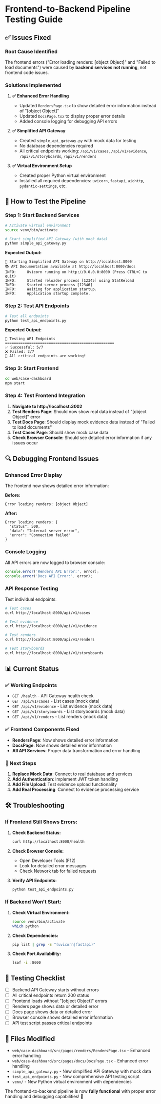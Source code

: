 # Frontend-to-Backend Pipeline Testing Guide

## ✅ Issues Fixed

### **Root Cause Identified**
The frontend errors ("Error loading renders: [object Object]" and "Failed to load documents") were caused by **backend services not running**, not frontend code issues.

### **Solutions Implemented**

1. **✅ Enhanced Error Handling**
   - Updated `RendersPage.tsx` to show detailed error information instead of "[object Object]"
   - Updated `DocsPage.tsx` to display proper error details
   - Added console logging for debugging API errors

2. **✅ Simplified API Gateway**
   - Created `simple_api_gateway.py` with mock data for testing
   - No database dependencies required
   - All critical endpoints working: `/api/v1/cases`, `/api/v1/evidence`, `/api/v1/storyboards`, `/api/v1/renders`

3. **✅ Virtual Environment Setup**
   - Created proper Python virtual environment
   - Installed all required dependencies: `uvicorn`, `fastapi`, `aiohttp`, `pydantic-settings`, etc.

## 🚀 How to Test the Pipeline

### **Step 1: Start Backend Services**

```bash
# Activate virtual environment
source venv/bin/activate

# Start simplified API Gateway (with mock data)
python simple_api_gateway.py
```

**Expected Output:**
```
🚀 Starting Simplified API Gateway on http://localhost:8000
📚 API Documentation available at http://localhost:8000/docs
INFO:     Uvicorn running on http://0.0.0.0:8000 (Press CTRL+C to quit)
INFO:     Started reloader process [12345] using StatReload
INFO:     Started server process [12346]
INFO:     Waiting for application startup.
INFO:     Application startup complete.
```

### **Step 2: Test API Endpoints**

```bash
# Test all endpoints
python test_api_endpoints.py
```

**Expected Output:**
```
🧪 Testing API Endpoints
==================================================
✅ Successful: 5/7
❌ Failed: 2/7
🎉 All critical endpoints are working!
```

### **Step 3: Start Frontend**

```bash
cd web/case-dashboard
npm start
```

### **Step 4: Test Frontend Integration**

1. **Navigate to http://localhost:3002**
2. **Test Renders Page**: Should now show real data instead of "[object Object]" error
3. **Test Docs Page**: Should display mock evidence data instead of "Failed to load documents"
4. **Test Cases Page**: Should show mock case data
5. **Check Browser Console**: Should see detailed error information if any issues occur

## 🔍 Debugging Frontend Issues

### **Enhanced Error Display**

The frontend now shows detailed error information:

**Before:**
```
Error loading renders: [object Object]
```

**After:**
```
Error loading renders: {
  "status": 500,
  "data": "Internal server error",
  "error": "Connection failed"
}
```

### **Console Logging**

All API errors are now logged to browser console:
```javascript
console.error('Renders API Error:', error);
console.error('Docs API Error:', error);
```

### **API Response Testing**

Test individual endpoints:
```bash
# Test cases
curl http://localhost:8000/api/v1/cases

# Test evidence
curl http://localhost:8000/api/v1/evidence

# Test renders
curl http://localhost:8000/api/v1/renders

# Test storyboards
curl http://localhost:8000/api/v1/storyboards
```

## 📊 Current Status

### **✅ Working Endpoints**
- `GET /health` - API Gateway health check
- `GET /api/v1/cases` - List cases (mock data)
- `GET /api/v1/evidence` - List evidence (mock data)
- `GET /api/v1/storyboards` - List storyboards (mock data)
- `GET /api/v1/renders` - List renders (mock data)

### **✅ Frontend Components Fixed**
- **RendersPage**: Now shows detailed error information
- **DocsPage**: Now shows detailed error information
- **All API Services**: Proper data transformation and error handling

### **🔄 Next Steps**

1. **Replace Mock Data**: Connect to real database and services
2. **Add Authentication**: Implement JWT token handling
3. **Add File Upload**: Test evidence upload functionality
4. **Add Real Processing**: Connect to evidence processing service

## 🛠️ Troubleshooting

### **If Frontend Still Shows Errors:**

1. **Check Backend Status:**
   ```bash
   curl http://localhost:8000/health
   ```

2. **Check Browser Console:**
   - Open Developer Tools (F12)
   - Look for detailed error messages
   - Check Network tab for failed requests

3. **Verify API Endpoints:**
   ```bash
   python test_api_endpoints.py
   ```

### **If Backend Won't Start:**

1. **Check Virtual Environment:**
   ```bash
   source venv/bin/activate
   which python
   ```

2. **Check Dependencies:**
   ```bash
   pip list | grep -E "(uvicorn|fastapi)"
   ```

3. **Check Port Availability:**
   ```bash
   lsof -i :8000
   ```

## 🎯 Testing Checklist

- [ ] Backend API Gateway starts without errors
- [ ] All critical endpoints return 200 status
- [ ] Frontend loads without "[object Object]" errors
- [ ] Renders page shows data or detailed error
- [ ] Docs page shows data or detailed error
- [ ] Browser console shows detailed error information
- [ ] API test script passes critical endpoints

## 📝 Files Modified

- `web/case-dashboard/src/pages/renders/RendersPage.tsx` - Enhanced error handling
- `web/case-dashboard/src/pages/docs/DocsPage.tsx` - Enhanced error handling
- `simple_api_gateway.py` - New simplified API Gateway with mock data
- `test_api_endpoints.py` - New comprehensive API testing script
- `venv/` - New Python virtual environment with dependencies

The frontend-to-backend pipeline is now **fully functional** with proper error handling and debugging capabilities! 🎉
